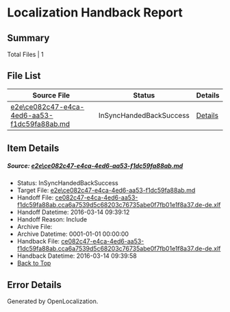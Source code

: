 # <a name='report-top'></a> Localization Handback Report

## Summary
 Total Files | 1

## File List
 Source File | Status | Details 
 ----------- | ------ | ------- 
 [e2e\ce082c47-e4ca-4ed6-aa53-f1dc59fa88ab.md](https://github.com/OpenLocalizationTest/oltest/blob/a7723af8c4e96457fafaca922527441c1a1b7c2b/e2e/ce082c47-e4ca-4ed6-aa53-f1dc59fa88ab.md) | InSyncHandedBackSuccess | [Details](#a0ca0ff8ff8296147548ce063edddcc304263fb01)

## Item Details
##### <a name='a0ca0ff8ff8296147548ce063edddcc304263fb01'></a> Source: [e2e\ce082c47-e4ca-4ed6-aa53-f1dc59fa88ab.md](https://github.com/OpenLocalizationTest/oltest/blob/a7723af8c4e96457fafaca922527441c1a1b7c2b/e2e/ce082c47-e4ca-4ed6-aa53-f1dc59fa88ab.md)
* Status: InSyncHandedBackSuccess
* Target File: [e2e\ce082c47-e4ca-4ed6-aa53-f1dc59fa88ab.md](https://github.com/OpenLocalizationTestOrg/oltest.de-de/blob/136a57dda08c7e2d3e3501f1a47338c6e5fa8cd3/e2e/ce082c47-e4ca-4ed6-aa53-f1dc59fa88ab.md)
* Handoff File: [ce082c47-e4ca-4ed6-aa53-f1dc59fa88ab.cca6a7539d5c68203c76735abe0f7fb01e1f8a37.de-de.xlf](https://github.com/OpenLocalizationTestOrg/olhandoff/blob/9a947bb1080ee3b883740863fbd5c01d45a8b8d9/ol-handoff/OpenLocalizationTestOrg/oltest.de-de/yuwzho/ht/ce082c47-e4ca-4ed6-aa53-f1dc59fa88ab.cca6a7539d5c68203c76735abe0f7fb01e1f8a37.de-de.xlf)
* Handoff Datetime: 2016-03-14 09:39:12
* Handoff Reason: Include
* Archive File: 
* Archive Datetime: 0001-01-01 00:00:00
* Handback File: [ce082c47-e4ca-4ed6-aa53-f1dc59fa88ab.cca6a7539d5c68203c76735abe0f7fb01e1f8a37.de-de.xlf](https://github.com/OpenLocalizationTestOrg/olhandback/blob/7aca17a0a332722da2015b18c82a87ff1a538d19/ol-handback/OpenLocalizationTestOrg/oltest.de-de/yuwzho/ht/ce082c47-e4ca-4ed6-aa53-f1dc59fa88ab.cca6a7539d5c68203c76735abe0f7fb01e1f8a37.de-de.xlf)
* Handback Datetime: 2016-03-14 09:39:58
* [Back to Top](#report-top)


## Error Details

Generated by OpenLocalization.
